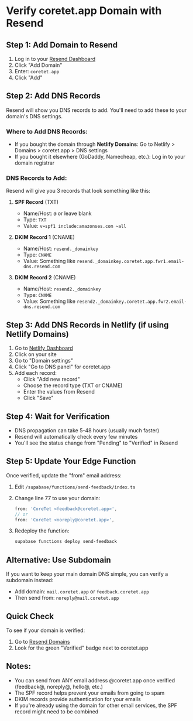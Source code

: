 # Verify coretet.app Domain with Resend

## Step 1: Add Domain to Resend
1. Log in to your [Resend Dashboard](https://resend.com/domains)
2. Click "Add Domain"
3. Enter: `coretet.app`
4. Click "Add"

## Step 2: Add DNS Records
Resend will show you DNS records to add. You'll need to add these to your domain's DNS settings.

### Where to Add DNS Records:
- If you bought the domain through **Netlify Domains**: Go to Netlify > Domains > coretet.app > DNS settings
- If you bought it elsewhere (GoDaddy, Namecheap, etc.): Log in to your domain registrar

### DNS Records to Add:
Resend will give you 3 records that look something like this:

1. **SPF Record** (TXT)
   - Name/Host: `@` or leave blank
   - Type: `TXT`
   - Value: `v=spf1 include:amazonses.com ~all`

2. **DKIM Record 1** (CNAME)
   - Name/Host: `resend._domainkey`
   - Type: `CNAME`
   - Value: Something like `resend._domainkey.coretet.app.fwr1.email-dns.resend.com`

3. **DKIM Record 2** (CNAME)
   - Name/Host: `resend2._domainkey`
   - Type: `CNAME`
   - Value: Something like `resend2._domainkey.coretet.app.fwr2.email-dns.resend.com`

## Step 3: Add DNS Records in Netlify (if using Netlify Domains)
1. Go to [Netlify Dashboard](https://app.netlify.com)
2. Click on your site
3. Go to "Domain settings"
4. Click "Go to DNS panel" for coretet.app
5. Add each record:
   - Click "Add new record"
   - Choose the record type (TXT or CNAME)
   - Enter the values from Resend
   - Click "Save"

## Step 4: Wait for Verification
- DNS propagation can take 5-48 hours (usually much faster)
- Resend will automatically check every few minutes
- You'll see the status change from "Pending" to "Verified" in Resend

## Step 5: Update Your Edge Function
Once verified, update the "from" email address:

1. Edit `/supabase/functions/send-feedback/index.ts`
2. Change line 77 to use your domain:
   ```typescript
   from: 'CoreTet <feedback@coretet.app>',
   // or
   from: 'CoreTet <noreply@coretet.app>',
   ```

3. Redeploy the function:
   ```bash
   supabase functions deploy send-feedback
   ```

## Alternative: Use Subdomain
If you want to keep your main domain DNS simple, you can verify a subdomain instead:
- Add domain: `mail.coretet.app` or `feedback.coretet.app`
- Then send from: `noreply@mail.coretet.app`

## Quick Check
To see if your domain is verified:
1. Go to [Resend Domains](https://resend.com/domains)
2. Look for the green "Verified" badge next to coretet.app

## Notes:
- You can send from ANY email address @coretet.app once verified (feedback@, noreply@, hello@, etc.)
- The SPF record helps prevent your emails from going to spam
- DKIM records provide authentication for your emails
- If you're already using the domain for other email services, the SPF record might need to be combined